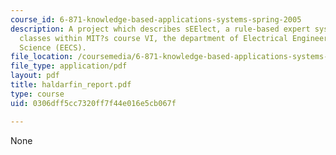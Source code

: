 ```yaml
---
course_id: 6-871-knowledge-based-applications-systems-spring-2005
description: A project which describes sEElect, a rule-based expert system for recommending
  classes within MIT?s course VI, the department of Electrical Engineering and Computer
  Science (EECS).
file_location: /coursemedia/6-871-knowledge-based-applications-systems-spring-2005/0306dff5cc7320ff7f44e016e5cb067f_haldarfin_report.pdf
file_type: application/pdf
layout: pdf
title: haldarfin_report.pdf
type: course
uid: 0306dff5cc7320ff7f44e016e5cb067f

---
```

None